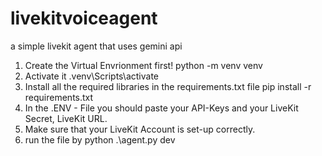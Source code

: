 # livekitvoiceagent
a simple livekit agent that uses gemini api 
1. Create the Virtual Envrionment first! python -m venv venv   
2. Activate it .venv\Scripts\activate
3. Install all the required libraries in the requirements.txt file pip install -r requirements.txt
4. In the .ENV - File you should paste your API-Keys and your LiveKit Secret, LiveKit URL.
5. Make sure that your LiveKit Account is set-up correctly.
6. run the file by python .\agent.py dev

